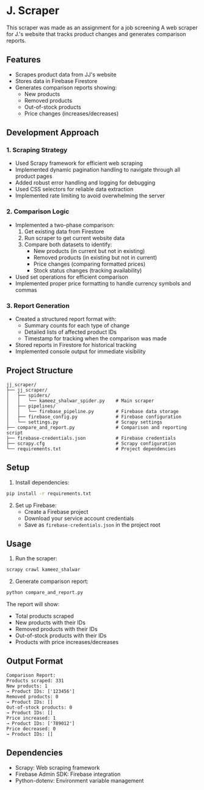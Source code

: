 # J. Scraper

This  scraper was made as an assignment for a job screening
A web scraper for J.'s website that tracks product changes and generates comparison reports.

## Features

- Scrapes product data from JJ's website
- Stores data in Firebase Firestore
- Generates comparison reports showing:
  - New products
  - Removed products
  - Out-of-stock products
  - Price changes (increases/decreases)

## Development Approach

### 1. Scraping Strategy
- Used Scrapy framework for efficient web scraping
- Implemented dynamic pagination handling to navigate through all product pages
- Added robust error handling and logging for debugging
- Used CSS selectors for reliable data extraction
- Implemented rate limiting to avoid overwhelming the server

### 2. Comparison Logic
- Implemented a two-phase comparison:
  1. Get existing data from Firestore
  2. Run scraper to get current website data
  3. Compare both datasets to identify:
     - New products (in current but not in existing)
     - Removed products (in existing but not in current)
     - Price changes (comparing formatted prices)
     - Stock status changes (tracking availability)
- Used set operations for efficient comparison
- Implemented proper price formatting to handle currency symbols and commas

### 3. Report Generation
- Created a structured report format with:
  - Summary counts for each type of change
  - Detailed lists of affected product IDs
  - Timestamp for tracking when the comparison was made
- Stored reports in Firestore for historical tracking
- Implemented console output for immediate visibility

## Project Structure

```
jj_scraper/
├── jj_scraper/
│   ├── spiders/
│   │   └── kameez_shalwar_spider.py    # Main scraper
│   ├── pipelines/
│   │   └── firebase_pipeline.py        # Firebase data storage
│   ├── firebase_config.py              # Firebase configuration
│   └── settings.py                     # Scrapy settings
├── compare_and_report.py               # Comparison and reporting script
├── firebase-credentials.json           # Firebase credentials
├── scrapy.cfg                          # Scrapy configuration
└── requirements.txt                    # Project dependencies
```

## Setup

1. Install dependencies:
```bash
pip install -r requirements.txt
```

2. Set up Firebase:
   - Create a Firebase project
   - Download your service account credentials
   - Save as `firebase-credentials.json` in the project root

## Usage

1. Run the scraper:
```bash
scrapy crawl kameez_shalwar
```

2. Generate comparison report:
```bash
python compare_and_report.py
```

The report will show:
- Total products scraped
- New products with their IDs
- Removed products with their IDs
- Out-of-stock products with their IDs
- Products with price increases/decreases

## Output Format

```
Comparison Report:
Products scraped: 331
New products: 1
→ Product IDs: ['123456']
Removed products: 0
→ Product IDs: []
Out-of-stock products: 0
→ Product IDs: []
Price increased: 1
→ Product IDs: ['789012']
Price decreased: 0
→ Product IDs: []
```

## Dependencies

- Scrapy: Web scraping framework
- Firebase Admin SDK: Firebase integration
- Python-dotenv: Environment variable management 